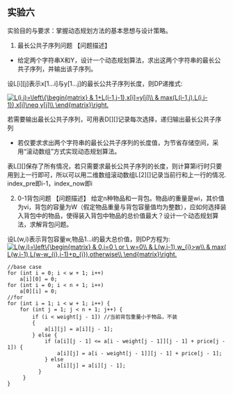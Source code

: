 ## 实验六 ##

实验目的与要求：掌握动态规划方法的基本思想与设计策略。

1. 最长公共子序列问题
【问题描述】
- 给定两个字符串X和Y，设计一个动态规划算法，求出这两个字符串的最长公共子序列，并输出该子序列。

设L[i][j]表示x[1...i]与y[1...j]的最长公共子序列长度，则DP递推式:

<a href="https://www.codecogs.com/eqnedit.php?latex=L(i,j)=\left\{\begin{matrix}&space;&&space;1&plus;L(i-1,j-1),x[i]=y[j]\\&space;&&space;max(L(i-1,j),L(i,j-1)),x[i]\neq&space;y[j]\\&space;\end{matrix}\right." target="_blank"><img src="https://latex.codecogs.com/gif.latex?L(i,j)=\left\{\begin{matrix}&space;&&space;1&plus;L(i-1,j-1),x[i]=y[j]\\&space;&&space;max(L(i-1,j),L(i,j-1)),x[i]\neq&space;y[j]\\&space;\end{matrix}\right." title="L(i,j)=\left\{\begin{matrix} & 1+L(i-1,j-1),x[i]=y[j]\\ & max(L(i-1,j),L(i,j-1)),x[i]\neq y[j]\\ \end{matrix}\right." /></a>

若需要输出最长公共子序列，可用表D[][]记录每次选择，递归输出最长公共子序列

- 若仅要求求出两个字符串的最长公共子序列的长度值，为节省存储空间，采用“滚动数组”方式实现动态规划算法。

表L[][]保存了所有情况，若只需要求最长公共子序列的长度，则计算第i行时只要用到上一行即可，所以可以用二维数组滚动数组L[2][]记录当前行和上一行的情况.
index\_pre即i-1，index\_now即i

2. 0-1背包问题
【问题描述】
给定n种物品和一背包。物品i的重量是wi，其价值为vi，背包的容量为W（假定物品重量与背包容量值均为整数），应如何选择装入背包中的物品，使得装入背包中物品的总价值最大？设计一个动态规划算法，求解背包问题。

设L(w,i)表示背包容量w,物品1...i的最大总价值，则DP方程为:
<a href="https://www.codecogs.com/eqnedit.php?latex=L(w,i)=\left\{\begin{matrix}&space;&&space;0,i=0&space;\&space;or&space;\&space;w=0\\&space;&&space;L(w,i-1),w_{i}>w\\&space;&&space;max(&space;L(w,i-1),L(w-w_{i},i-1)&plus;p_{i}),otherwise\\&space;\end{matrix}\right." target="_blank"><img src="https://latex.codecogs.com/gif.latex?L(w,i)=\left\{\begin{matrix}&space;&&space;0,i=0&space;\&space;or&space;\&space;w=0\\&space;&&space;L(w,i-1),w_{i}>w\\&space;&&space;max(&space;L(w,i-1),L(w-w_{i},i-1)&plus;p_{i}),otherwise\\&space;\end{matrix}\right." title="L(w,i)=\left\{\begin{matrix} & 0,i=0 \ or \ w=0\\ & L(w,i-1),w_{i}>w\\ & max( L(w,i-1),L(w-w_{i},i-1)+p_{i}),otherwise\\ \end{matrix}\right." /></a>

~~~
//base case
for (int i = 0; i < w + 1; i++)
    a[i][0] = 0;
for (int i = 0; i < n + 1; i++)
    a[0][i] = 0;
//for
for (int i = 1; i < w + 1; i++) {
    for (int j = 1; j < n + 1; j++) {
        if (i < weight[j - 1]) //当前背包重量小于物品，不装
        {
            a[i][j] = a[i][j - 1];
        } else {
            if (a[i][j - 1] <= a[i - weight[j - 1]][j - 1] + price[j - 1]) {
                a[i][j] = a[i - weight[j - 1]][j - 1] + price[j - 1];
            } else
                a[i][j] = a[i][j - 1];
          }
     }
}
~~~
